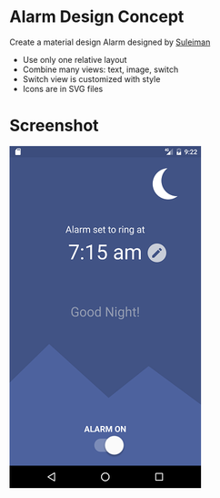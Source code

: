 # Alarm Design Concept
Create a material design Alarm designed by [Suleiman](https://material.uplabs.com/posts/switch-design-app-concept)
* Use only one relative layout
* Combine many views: text, image, switch
* Switch view is customized with style
* Icons are in SVG files

# Screenshot
![Alt text](/screenshot/main_alarm.png?raw=true "alarm")
